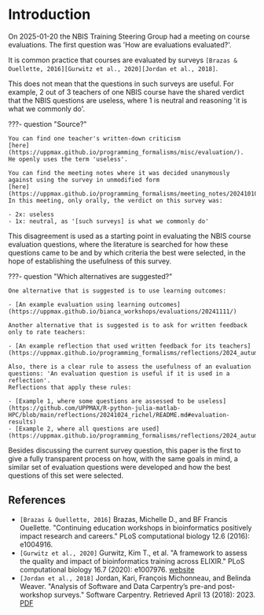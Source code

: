 # Introduction

On 2025-01-20 the NBIS Training Steering Group had
a meeting on course evaluations.
The first question was 'How are evaluations evaluated?'.

It is common practice that courses are evaluated by surveys
`[Brazas & Ouellette, 2016][Gurwitz et al., 2020][Jordan et al., 2018]`.

This does not mean that the questions in such surveys are useful.
For example, 2 out of 3 teachers of one NBIS course have the shared verdict
that the NBIS questions are useless, where 1 is neutral and
reasoning 'it is what we commonly do'.

???- question "Source?"

    You can find one teacher's written-down criticism
    [here](https://uppmax.github.io/programming_formalisms/misc/evaluation/).
    He openly uses the term 'useless'.

    You can find the meeting notes where it was decided unanymously
    against using the survey in unmodified form
    [here](https://uppmax.github.io/programming_formalisms/meeting_notes/20241010/).
    In this meeting, only orally, the verdict on this survey was:

    - 2x: useless
    - 1x: neutral, as '[such surveys] is what we commonly do'

This disagreement is used as a starting point in evaluating the
NBIS course evaluation questions,
where the literature is searched for how these questions
came to be and by which criteria the best were selected,
in the hope of establishing the usefulness of this survey.

???- question "Which alternatives are suggested?"

    One alternative that is suggested is to use learning outcomes:

    - [An example evaluation using learning outcomes](https://uppmax.github.io/bianca_workshops/evaluations/20241111/)

    Another alternative that is suggested is to ask for written feedback
    only to rate teachers:

    - [An example reflection that used written feedback for its teachers](https://uppmax.github.io/programming_formalisms/reflections/2024_autumn/20241122_richel/)

    Also, there is a clear rule to assess the usefulness of an evaluation
    questions: 'An evaluation question is useful if it is used in a reflection'.
    Reflections that apply these rules:

    - [Example 1, where some questions are assessed to be useless](https://github.com/UPPMAX/R-python-julia-matlab-HPC/blob/main/reflections/20241024_richel/README.md#evaluation-results)
    - [Example 2, where all questions are used](https://uppmax.github.io/programming_formalisms/reflections/2024_autumn/20241122_richel/)

Besides discussing the current survey question,
this paper is the first to give a fully transparent process
on how, with the same goals in mind, a similar set of
evaluation questions were developed
and how the best questions of this set were selected.

## References

- `[Brazas & Ouellette, 2016]`
  Brazas, Michelle D., and BF Francis Ouellette.
  "Continuing education workshops in bioinformatics positively impact
 research and careers." PLoS computational biology 12.6 (2016): e1004916.
- `[Gurwitz et al., 2020]`
  Gurwitz, Kim T., et al.
  "A framework to assess the quality and impact of bioinformatics training
  across ELIXIR." PLoS computational biology 16.7 (2020): e1007976.
  [website](https://journals.plos.org/ploscompbiol/article?id=10.1371/journal.pcbi.1007976)
- `[Jordan et al., 2018]`
  Jordan, Kari, François Michonneau, and Belinda Weaver.
  "Analysis of Software and Data Carpentry’s pre-and post-workshop surveys."
  Software Carpentry. Retrieved April 13 (2018): 2023.
  [PDF](papers/jordan_et_al_2018.pdf)
